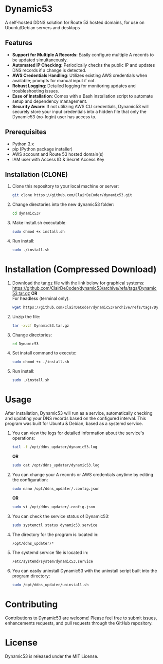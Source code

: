 # Dynamic53
A self-hosted DDNS solution for Route 53 hosted domains, for use on Ubuntu/Debian servers and desktops

## Features

- **Support for Multiple A Records**: Easily configure multiple A records to be updated simultaneously.
- **Automated IP Checking**: Periodically checks the public IP and updates DNS records if a change is detected.
- **AWS Credentials Handling**: Utilizes existing AWS credentials when available; prompts for manual input if not.
- **Robust Logging**: Detailed logging for monitoring updates and troubleshooting issues.
- **Ease of Installation**: Comes with a Bash installation script to automate setup and dependency management.
- **Security Aware**: If not utilizing AWS CLI credentials, Dynamic53 will securely store your input credentials into a hidden file that only the Dynamic53 (no-login) user has access to.

## Prerequisites

- Python 3.x
- pip (Python package installer)
- AWS account and Route 53 hosted domain(s)
- IAM user with Access ID & Secret Access Key

## Installation (CLONE)

1. Clone this repository to your local machine or server:
   ```bash
   git clone https://github.com/ClairDeCoder/dynamic53.git
2. Change directories into the new dynamic53 folder:
   ```bash
   cd dynamic53/
3. Make install.sh executable:
   ```bash
   sudo chmod +x install.sh
4. Run install:
   ```bash
   sudo ./install.sh

# Installation (Compressed Download)

1. Download the tar.gz file with the link below for graphical systems:  
   https://github.com/ClairDeCoder/dynamic53/archive/refs/tags/Dynamic53.tar.gz
   **OR**  
   For headless (terminal only):
   ```bash
   wget https://github.com/ClairDeCoder/dynamic53/archive/refs/tags/Dynamic53.tar.gz
2. Unzip the file:
   ```bash
   tar -xvzf Dynamic53.tar.gz
3. Change directories:
   ```bash
   cd Dynamic53
4. Set install command to execute:
   ```bash
   sudo chmod +x ./install.sh
5. Run install:
   ```bash
   sudo ./install.sh

# Usage

After installation, Dynamic53 will run as a service, automatically checking and updating your DNS records based on the configured interval. This program was built for Ubuntu & Debian, based as a systemd service.

1. You can view the logs for detailed information about the service's operations:
   ```bash
   tail -f /opt/ddns_updater/dynamic53.log
   ```
   **OR**
   ```bash
   sudo cat /opt/ddns_updater/dynamic53.log
2. You can change your A records or AWS credentials anytime by editing the configuration:
   ```bash
   sudo nano /opt/ddns_updater/.config.json
   ```
   **OR**
   ```bash
   sudo vi /opt/ddns_updater/.config.json
4. You can check the service status of Dynamic53:
   ```bash
   sudo systemctl status dynamic53.service
5. The directory for the program is located in:
   ```bash
   /opt/ddns_updater/*
6. The systemd service file is located in:
   ```bash
   /etc/systemd/system/dynamic53.service
7. You can easily uninstall Dynamic53 with the uninstall script built into the program directory:
   ```bash
   sudo /opt/ddns_updater/uninstall.sh

# Contributing

Contributions to Dynamic53 are welcome! Please feel free to submit issues, enhancements requests, and pull requests through the GitHub repository.

# License

Dynamic53 is released under the MIT License.
